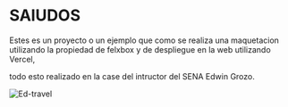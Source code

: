 # SAlUDOS

Estes es un proyecto o un ejemplo que como se realiza una maquetacion utilizando la propiedad de felxbox y de despliegue en la web utilizando Vercel,

todo esto realizado en la case del intructor del SENA Edwin Grozo.

![Ed-travel](https://github.com/Jincoxx/Maquetado-Pagina-Web-Ed-travel/assets/108629591/b670472e-79f9-415f-a23e-eb12043a5b59)
